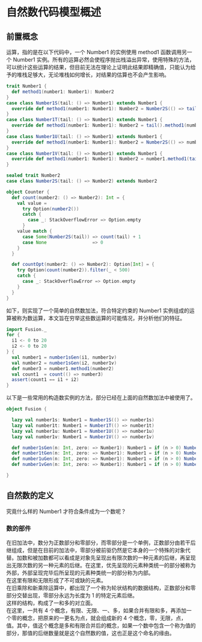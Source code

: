 # 自然数代码模型概述
## 前置概念
运算，指的是在以下代码中，一个 Number1 的实例使用 method1 函数调用另一个 Number1 实例。所有的运算必然会使程序抛出栈溢出异常，使用特殊的方法，可以统计这些运算的结果，但目前无法在理论上证明此结果即精确值，只能认为给予的堆栈足够大，无论堆栈如何增长，对结果的估算也不会产生影响。
```scala
trait Number1 {
  def method1(number1: Number1): Number2
}
case class Number1S(tail: () => Number1) extends Number1 {
  override def method1(number1: Number1): Number2 = Number2S(() => tail().method1(number1))
}
case class Number1T(tail: () => Number1) extends Number1 {
  override def method1(number1: Number1): Number2 = tail().method1(number1)
}
case class Number1U(tail: () => Number1) extends Number1 {
  override def method1(number1: Number1): Number2 = Number2S(() => number1.method1(tail()))
}
case class Number1V(tail: () => Number1) extends Number1 {
  override def method1(number1: Number1): Number2 = number1.method1(tail())
}

sealed trait Number2
case class Number2S(tail: () => Number2) extends Number2
```
```scala
object Counter {
  def count(number2: () => Number2): Int = {
    val value =
      try Option(number2())
      catch {
        case _: StackOverflowError => Option.empty
      }
    value match {
      case Some(Number2S(tail)) => count(tail) + 1
      case None                 => 0
    }
  }

  def countOpt(number2: () => Number2): Option[Int] = {
    try Option(count(number2)).filter(_ < 500)
    catch {
      case _: StackOverflowError => Option.empty
    }
  }
}
```
如下，则实现了一个简单的自然数加法，符合特定约束的 Number1 实例组成的运算被称为数运算，本文旨在穷举这些数运算的可能情况，并分析他们的特征。
```scala
import Fusion._
for {
  i1 <- 0 to 20
  i2 <- 0 to 20
} {
  val number1 = number1sGen(i1, number1v)
  val number2 = number1sGen(i2, number1v)
  def number3 = number1.method1(number2)
  val count1  = count(() => number3)
  assert(count1 == i1 + i2)
}
```
以下是一些常用的构造数实例的方法，部分已经在上面的自然数加法中被使用了。
```scala
object Fusion {

  lazy val number1s: Number1 = Number1S(() => number1s)
  lazy val number1t: Number1 = Number1T(() => number1t)
  lazy val number1u: Number1 = Number1U(() => number1u)
  lazy val number1v: Number1 = Number1V(() => number1v)

  def number1sGen(n: Int, zero: => Number1): Number1 = if (n > 0) Number1S(() => number1sGen(n - 1, zero)) else zero
  def number1tGen(n: Int, zero: => Number1): Number1 = if (n > 0) Number1T(() => number1tGen(n - 1, zero)) else zero
  def number1uGen(n: Int, zero: => Number1): Number1 = if (n > 0) Number1U(() => number1uGen(n - 1, zero)) else zero
  def number1vGen(n: Int, zero: => Number1): Number1 = if (n > 0) Number1V(() => number1vGen(n - 1, zero)) else zero

}
```

## 自然数的定义
究竟什么样的 Number1 才符合条件成为一个数呢？
### 数的部件
在旧加法中，数分为正数部分和零部分，而零部分是一个单例，正数部分由若干后继组成，但是在目前的加法中，零部分被前驱仍然是它本身的一个特殊的对象代替。加数和被加数都可以看成是对象先呈现出有限次数的一种元素的后继，再呈现出无限次数的另一种元素的后继。在这里，优先呈现的元素种类统一的部分被称为外部，外部呈现完毕后所呈现的元素种类统一的部分称为内部。  
在这里有限和无限形成了不可或缺的元素。  
在旧乘除和新乘除运算中，都出现了一个称为轮状结构的数据结构，正数部分和零部分交替出现，零部分永远为长度为 1 的特定元素后继。  
这样的结构，构成了一和多的对立面。  
在这里，一共有 4 个概念，有限、无限、一、多，如果合并有限和多，再添加一个零的概念，把原来的一更名为点，就会组成新的 4 个概念，零，无限，点，值。其中，值这个概念是多和有限合并后的概念，如果一个数中包含一个称为值的部分，那值的后继数量就是这个自然数的值，这也正是这个命名的缘由。